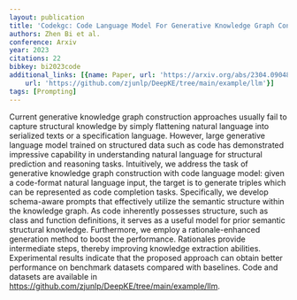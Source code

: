 ```yaml
---
layout: publication
title: 'Codekgc: Code Language Model For Generative Knowledge Graph Construction'
authors: Zhen Bi et al.
conference: Arxiv
year: 2023
citations: 22
bibkey: bi2023code
additional_links: [{name: Paper, url: 'https://arxiv.org/abs/2304.09048'}, {name: Code,
    url: 'https://github.com/zjunlp/DeepKE/tree/main/example/llm'}]
tags: [Prompting]
---
```

Current generative knowledge graph construction approaches usually fail to
capture structural knowledge by simply flattening natural language into
serialized texts or a specification language. However, large generative
language model trained on structured data such as code has demonstrated
impressive capability in understanding natural language for structural
prediction and reasoning tasks. Intuitively, we address the task of generative
knowledge graph construction with code language model: given a code-format
natural language input, the target is to generate triples which can be
represented as code completion tasks. Specifically, we develop schema-aware
prompts that effectively utilize the semantic structure within the knowledge
graph. As code inherently possesses structure, such as class and function
definitions, it serves as a useful model for prior semantic structural
knowledge. Furthermore, we employ a rationale-enhanced generation method to
boost the performance. Rationales provide intermediate steps, thereby improving
knowledge extraction abilities. Experimental results indicate that the proposed
approach can obtain better performance on benchmark datasets compared with
baselines. Code and datasets are available in
https://github.com/zjunlp/DeepKE/tree/main/example/llm.